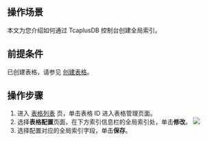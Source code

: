 ## 操作场景 
本文为您介绍如何通过 TcaplusDB 控制台创建全局索引。

## 前提条件
已创建表格，请参见 [创建表格](https://cloud.tencent.com/document/product/596/38808)。

## 操作步骤
1. 进入 [表格列表](https://console.cloud.tencent.com/tcaplusdb/table) 页，单击表格 ID 进入表格管理页面。
2. 选择**表格配置**页面，在下方索引信息栏的全局索引处，单击**修改**。
![](https://qcloudimg.tencent-cloud.cn/raw/c6b06a805b7dc8203df0362666c99183.png)
3. 选择配置对应的全局索引字段，单击**保存**。
